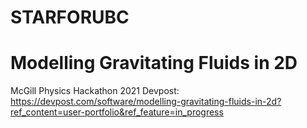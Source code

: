 # STARFORUBC
# Modelling Gravitating Fluids in 2D

McGill Physics Hackathon 2021
Devpost: https://devpost.com/software/modelling-gravitating-fluids-in-2d?ref_content=user-portfolio&ref_feature=in_progress




